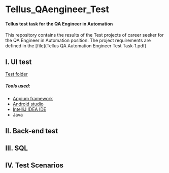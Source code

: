 # Tellus_QAengineer_Test
#### Tellus test task for the QA Engineer in Automation

This repository contains the results of the Test projects of career seeker for the QA Engineer in Automation position.
The project requirements are defined in the [file](Tellus QA Automation Engineer Test Task-1.pdf) 

## I. UI test

[Test folder](Task1_UITest_Java/app_ui_test/)

##### Tools used:
* [Appium framework](https://appium.io/)
* [Android studio](https://developer.android.com/studio)
* [IntelliJ IDEA IDE](https://www.jetbrains.com/idea/)
* Java



## II. Back-end test

## III. SQL

## IV. Test Scenarios
